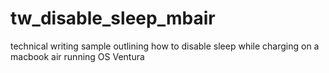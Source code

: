 # tw_disable_sleep_mbair
technical writing sample outlining how to disable sleep while charging on a macbook air running OS Ventura
